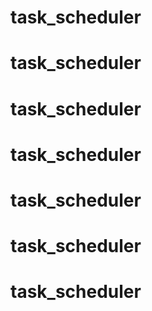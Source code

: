# task_scheduler
# task_scheduler
# task_scheduler
# task_scheduler
# task_scheduler
# task_scheduler
# task_scheduler
